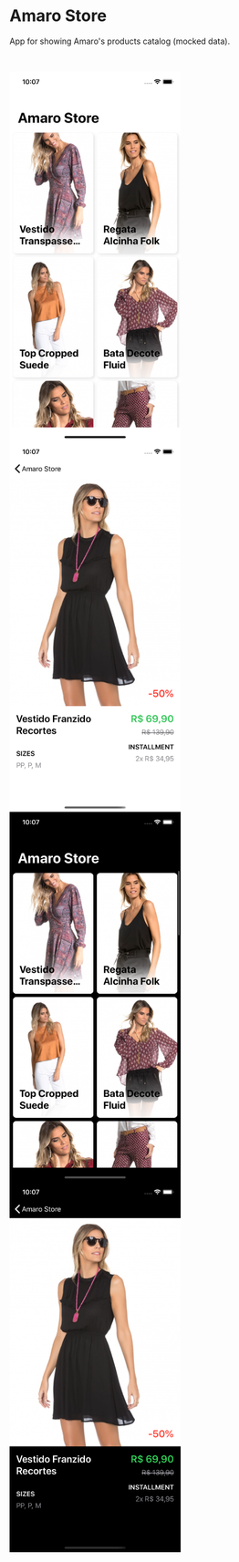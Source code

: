 # Amaro Store
App for showing Amaro's products catalog (mocked data).

<br>

<img src="screenshots/1.png" width="300" align="left"/><img src="screenshots/2.png" width="300" align="left"/>
<br>
<img src="screenshots/3.png" width="300" align="left"/><img src="screenshots/4.png" width="300" align="left"/>
